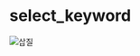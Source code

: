 # select_keyword
![삽질](https://user-images.githubusercontent.com/101792740/194713607-0d13371e-7ca1-4bc3-b511-45c658dddf60.png)
